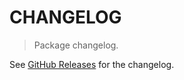 # CHANGELOG

> Package changelog.

See [GitHub Releases](https://github.com/stdlib-js/iter-unique-by-hash/releases) for the changelog.